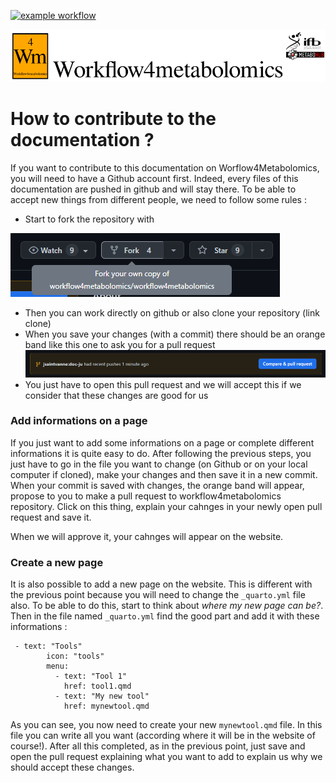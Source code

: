[![example workflow](https://github.com/jsaintvanne/workflow4metabolomics/actions/workflows/publish.yml/badge.svg)](https://github.com/jsaintvanne/workflow4metabolomics/actions/workflows/publish.yml/badge.svg)


![workflow](/images/logo/logo-ifb-mono-metabohub_2.1_SD_150px.png)


# How to contribute to the documentation ?

If you want to contribute to this documentation on Worflow4Metabolomics, you will need to have a Github account first. Indeed, every files of this documentation are pushed in github and will stay there. To be able to accept new things from different people, we need to follow some rules :

- Start to fork the repository with 

![fork this thing](../images/fork_picture.png)
- Then you can work directly on github or also clone your repository (link clone)
- When you save your changes (with a commit) there should be an orange band like this one to ask you for a pull request ![This is my PR](../images/pull_request_picture.png)
- You just have to open this pull request and we will accept this if we consider that these changes are good for us


### Add informations on a page

If you just want to add some informations on a page or complete different informations it is quite easy to do. 
After following the previous steps, you just have to go in the file you want to change (on Github or on your local computer if cloned), make your changes and then save it in a new commit.
When your commit is saved with changes, the orange band will appear, propose to you to make a pull request to workflow4metabolomics repository. Click on this thing, explain your cahnges in your newly open pull request and save it.

When we will approve it, your cahnges will appear on the website.

### Create a new page

It is also possible to add a new page on the website. This is different with the previous point because you will need to change the `_quarto.yml` file also. To be able to do this, start to think about *where my new page can be?*. Then in the file named `_quarto.yml` find the good part and add it with these informations : 
```{R}
 - text: "Tools"
        icon: "tools"
        menu: 
          - text: "Tool 1"
            href: tool1.qmd
          - text: "My new tool"
            href: mynewtool.qmd
```

As you can see, you now need to create your new `mynewtool.qmd` file. In this file you can write all you want (according where it will be in the website of course!).
After all this completed, as in the previous point, just save and open the pull request explaining what you want to add to explain us why we should accept these changes.